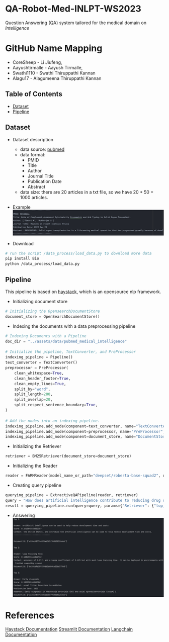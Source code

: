 # QA-Robot-Med-INLPT-WS2023
Question Answering (QA) system tailored for the medical domain on <em>Intelligence</em>

# GitHub Name Mapping 
- CoreSheep - Li Jiufeng,
- Aayushtirmalle - Aayush Tirmalle,
- Swathi1110 - Swathi Thiruppathi Kannan
- Alagu17 - Alagumeena Thiruppathi Kannan

## Table of Contents

- [Dataset](#dataset)
- [Pipeline](#pipeline)

## Dataset

- Dataset description
    - data source: [pubmed](https://pubmed.ncbi.nlm.nih.gov/)
    - data format:
      - PMID
      - Title
      - Author
      - Journal Title
      - Publication Date
      - Abstract
    - data size: there are 20 articles in a txt file, so we have 20 * 50 = 1000 articles.
- Example
![dataset example](assets/images/dataset_example.jpg)

- Download

```bash
# run the script /data_process/load_data.py to download more data
pip install Bio
python /data_process/load_data.py
```

## Pipeline
This pipeline is based on [haystack](https://github.com/deepset-ai/haystack), which is an opensource nlp framework.
- Initializing document store
```python
# Initializing the OpensearchDocumentStore
document_store = OpenSearchDocumentStore()
```

- Indexing the documents with a data preprocessing pipeline
```python
# Indexing Documents with a Pipeline
doc_dir = "../assets/data/pubmed_medical_intelligence"

# Initialize the pipeline, TextConverter, and PreProcessor
indexing_pipeline = Pipeline()
text_converter = TextConverter()
preprocessor = PreProcessor(
    clean_whitespace=True,
    clean_header_footer=True,
    clean_empty_lines=True,
    split_by="word",
    split_length=200,
    split_overlap=20,
    split_respect_sentence_boundary=True,
)

# Add the nodes into an indexing pipeline.
indexing_pipeline.add_node(component=text_converter, name="TextConverter", inputs=["File"])
indexing_pipeline.add_node(component=preprocessor, name="PreProcessor", inputs=["TextConverter"])
indexing_pipeline.add_node(component=document_store, name="DocumentStore", inputs=["PreProcessor"])
```

- Initializing the Retriever
```python
retriever = BM25Retriever(document_store=document_store)
```

- Initializing the Reader
```python
reader = FARMReader(model_name_or_path="deepset/roberta-base-squad2", use_gpu=False)
```

- Creating  query pipeline
```python
querying_pipeline = ExtractiveQAPipeline(reader, retriever)
query = "How does artificial intelligence contribute to reducing drug development time in USA?"
result = querying_pipeline.run(query=query, params={"Retriever": {"top_k": 3}, "Reader": {"top_k": 3}})
```

- Answering
![example_answers](assets/images/answers_example.jpg)


# References
[Haystack Documentation](https://haystack.deepset.ai/)
[Streamlit Documentation](https://docs.streamlit.io/)
[Langchain Documentation](https://python.langchain.com/docs/get_started/introduction)




